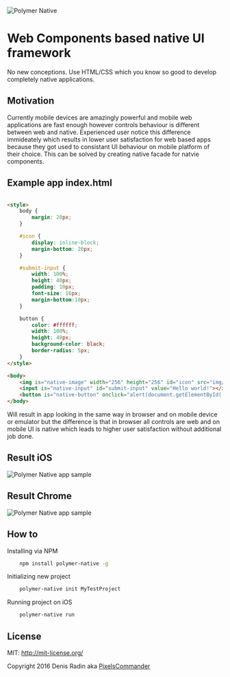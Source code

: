 ![Polymer Native](https://github.com/PixelsCommander/polymer-native/blob/master/figures/logo.png?raw=true)

Web Components based native UI framework
========================================

No new conceptions. Use HTML/CSS which you know so good to develop completely native applications.

Motivation
----------
Currently mobile devices are amazingly powerful and mobile web applications are fast enough however controls behaviour is different between web and native. Experienced user notice this difference immideately which results in lower user satisfaction for web based apps because they got used to consistant UI behaviour on mobile platform of their choice. This can be solved by creating native facade for natvie components.

Example app index.html
----------------------

```html

<style>
    body {
        margin: 20px;
    }

    #icon {
        display: inline-block;
        margin-bottom: 20px;
    }

    #submit-input {
        width: 100%;
        height: 40px;
        padding: 10px;
        font-size: 16px;
        margin-bottom:10px;
    }

    button {
        color: #ffffff;
        width: 100%;
        height: 40px;
        background-color: black;
        border-radius: 5px;
    }
</style>

<body>
    <img is="native-image" width="256" height="256" id="icon" src="img/lenna.png"></img>
    <input is="native-input" id="submit-input" value="Hello world!"></input>
    <button is="native-button" onclick="alert(document.getElementById('submit-input').value);">Alert input value</button>
</body>
```

Will result in app looking in the same way in browser and on mobile device or emulator but the difference is that in browser all controls are web and on mobile UI is native which leads to higher user satisfaction without additional job done.

Result iOS
-------------
![Polymer Native app sample](https://github.com/PixelsCommander/polymer-native/blob/master/figures/app-screen.png?raw=true)

Result Chrome
-------------
![Polymer Native app sample](https://github.com/PixelsCommander/polymer-native/blob/master/figures/app-screen-browser.png?raw=true)


How to
------

Installing via NPM

```bash
    npm install polymer-native -g
```

Initializing new project

```bash
    polymer-native init MyTestProject
```

Running project on iOS

```bash
    polymer-native run
```

License
-------
MIT: http://mit-license.org/

Copyright 2016 Denis Radin aka [PixelsCommander](http://pixelscommander.com)